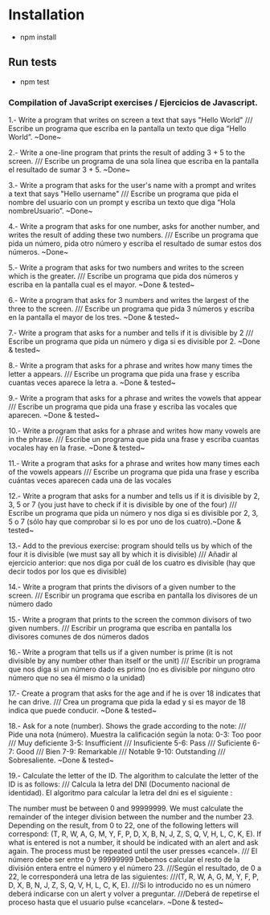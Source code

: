# Installation

- npm install

## Run tests

- npm test

### Compilation of JavaScript exercises / Ejercicios de Javascript.

1.- Write a program that writes on screen a text that says "Hello World" /// Escribe un programa que escriba en la pantalla un texto que diga “Hello World”. ~Done~

2.- Write a one-line program that prints the result of adding 3 + 5 to the screen. /// Escribe un programa de una sola línea que escriba en la pantalla el resultado de sumar 3 + 5. ~Done~

3.- Write a program that asks for the user's name with a prompt and writes a text that says "Hello username" /// Escribe un programa que pida el nombre del usuario con un prompt y escriba un texto que diga “Hola nombreUsuario”.  ~Done~

4.- Write a program that asks for one number, asks for another number, and writes the result of adding these two numbers. /// Escribe un programa que pida un número, pida otro número y escriba el resultado de sumar estos dos números. ~Done~

5.- Write a program that asks for two numbers and writes to the screen which is the greater. /// Escribe un programa que pida dos números y escriba en la pantalla cual es el mayor. ~Done & tested~

6.- Write a program that asks for 3 numbers and writes the largest of the three to the screen. /// Escribe un programa que pida 3 números y escriba en la pantalla el mayor de los tres. ~Done & tested~

7.- Write a program that asks for a number and tells if it is divisible by 2 /// Escribe un programa que pida un número y diga si es divisible por 2. ~Done & tested~

8.- Write a program that asks for a phrase and writes how many times the letter a appears. /// Escribe un programa que pida una frase y escriba cuantas veces aparece la letra a. ~Done & tested~

9.- Write a program that asks for a phrase and writes the vowels that appear /// Escribe un programa que pida una frase y escriba las vocales que aparecen. ~Done & tested~

10.- Write a program that asks for a phrase and writes how many vowels are in the phrase. /// Escribe un programa que pida una frase y escriba cuantas vocales hay en la frase. ~Done & tested~

11.- Write a program that asks for a phrase and writes how many times each of the vowels appears /// Escribe un programa que pida una frase y escriba cuántas veces aparecen cada una de las vocales

12.- Write a program that asks for a number and tells us if it is divisible by 2, 3, 5 or 7 (you just have to check if it is divisible by one of the four) /// Escribe un programa que pida un número y nos diga si es divisible por 2, 3, 5 o 7 (sólo hay que comprobar si lo es por uno de los cuatro).~Done & tested~

13.- Add to the previous exercise: program should tells us by which of the four it is divisible (we must say all by which it is divisible) /// Añadir al ejercicio anterior: que nos diga por cuál de los cuatro es divisible (hay que decir todos por los que es divisible)

14.- Write a program that prints the divisors of a given number to the screen. /// Escribir un programa que escriba en pantalla los divisores de un número dado

15.- Write a program that prints to the screen the common divisors of two given numbers. /// Escribir un programa que escriba en pantalla los divisores comunes de dos números dados

16.- Write a program that tells us if a given number is prime (it is not divisible by any number other than itself or the unit) /// Escribir un programa que nos diga si un número dado es primo (no es divisible por ninguno otro número que no sea él mismo o la unidad)

17.- Create a program that asks for the age and if he is over 18 indicates that he can drive. /// Crea un programa que pida la edad y si es mayor de 18 indica que puede conducir. ~Done & tested~

18.- Ask for a note (number). Shows the grade according to the note: /// Pide una nota (número). Muestra la calificación según la nota: 0-3: Too poor /// Muy deficiente 3-5: Insufficient /// Insuficiente 5-6: Pass /// Suficiente 6-7: Good /// Bien 7-9: Remarkable /// Notable 9-10: Outstanding /// Sobresaliente. ~Done & tested~

19.- Calculate the letter of the ID. The algorithm to calculate the letter of the ID is as follows: /// Calcula la letra del DNI (Documento nacional de identidad). El algoritmo para calcular la letra del dni es el siguiente :

The number must be between 0 and 99999999. 
We must calculate the remainder of the integer division between the number and the number 23. 
Depending on the result, from 0 to 22, one of the following letters will correspond:
(T, R, W, A, G, M, Y, F, P, D, X, B, N, J, Z, S, Q, V, H, L, C, K, E). 
If what is entered is not a number, it should be indicated with an alert and ask again. 
The process must be repeated until the user presses «cancel».
/// El número debe ser entre 0 y 99999999 Debemos calcular el resto de la división entera entre el número y el número 23. 
///Según el resultado, de 0 a 22, le corresponderá una letra de las siguientes: 
///(T, R, W, A, G, M, Y, F, P, D, X, B, N, J, Z, S, Q, V, H, L, C, K, E).
///Si lo introducido no es un número deberá indicarse con un alert y volver a preguntar.
///Deberá de repetirse el proceso hasta que el usuario pulse «cancelar». ~Done & tested~

